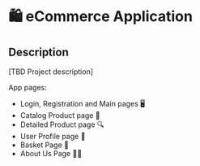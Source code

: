 # 🛍️ eCommerce Application

## Description

[TBD Project description]

App pages:
- Login, Registration and Main pages 🖥️
- Catalog Product page 📖
- Detailed Product page 🔍
- User Profile page 👥
- Basket Page 🛒
- About Us Page 👦👩
